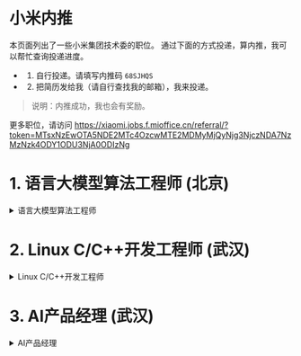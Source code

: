 # 小米内推

本页面列出了一些小米集团技术委的职位。
通过下面的方式投递，算内推，我可以帮忙查询投递进度。

  - 1. 自行投递。请填写内推码 `68SJHQS`
  - 2.  把简历发给我（请自行查找我的邮箱），我来投递。

> 说明：内推成功，我也会有奖励。

更多职位，请访问
<https://xiaomi.jobs.f.mioffice.cn/referral/?token=MTsxNzEwOTA5NDE2MTc4OzcwMTE2MDMyMjQyNjg3NjczNDA7NzMzNzk4ODY1ODU3NjA0ODIzNg>

# 1. 语言大模型算法工程师 (北京)

<details>
  <summary>语言大模型算法工程师</summary>

## 职位描述

工作内容：从事语言大模型技术的研发和应用，包括但不限于：

  1. 负责基座模型预训练、指令微调训练和强化学习
  2. 负责模型结构和训练策略的优化，提升训练效率和推理效率
  3. 协同跨团队技术和业务同学共同达成技术和业务目标
  4. 跟进最新的学术进展，及时掌握大模型的前沿技术

## 职位要求

  1. 计算机相关专业获得硕士学位， 博士优先， 发表过大模型相关研究AI顶会论文优先；
  2. 对NLP主流大模型如GPT3/chatGPT/T5/PaLM/LLaMA/GLM等的原理和差异有深入的理解；
  3. 熟练掌握主流深度学习框架pytorch/tensorflow，大模型训练框架Megatron-LM/Deepspeed等多机多卡方案，有百亿/千亿NLP大模型训练调优经验优先；
  4. 有良好的代码开发能力，有开源项目开发经验优先。

|投递链接|二维码|
|---|---|
|[点此](https://xiaomi.jobs.f.mioffice.cn/referral/position/detail/?token=MTsxNzEwOTA4NzEwMTA5OzcwMTE2MDMyMjQyNjg3NjczNDA7NzI2ODUzODQ3MzI4NzA3MzkwMA)|![](./pic/job-1.png)|

</details>

# 2. Linux C/C++开发工程师 (武汉)


<details>
  <summary>Linux C/C++开发工程师</summary>

## 职位描述

  1. 负责多模态大模型跨平台的部署和优化，支持模型在相机相册和AIOT设备中的优化和集成落地。
  2. 负责智能车和机器人系统开发，包括视觉导航、系统控制、消息中间件

## 职位要求

  1. 本科及以上学历，计算机软件、电子信息、通信等相关专业；
  2. 熟练掌握C/C++，具备扎实的数据结构理论基础，有一定的算法分析和设计能力，有良好的编程习惯；
  3. 掌握Linux环境，熟悉操作系统，了解进程线程及内存管理等，了解C++软件开发流程，熟悉shell、python等脚本编程；
  4. 扎实的计算机基础，具备优秀的学习能力和逻辑思维能力，善于分析问题和解决问题；有良好的沟通和团队协作能力；
  5. 有以下相关经验优先：
    1) 熟悉C++11及以上特性；
    2) 熟悉一项或多项优化技术，如ARM neon、SSE/AVX、OpenCL或CUDA、HVX等；
    3) 有图像处理，AI模型部署相关经验。
    4) 有Android相关开发经验

|投递链接|二维码|
|---|---|
|[点此](https://xiaomi.jobs.f.mioffice.cn/referral/m/position/detail/?token=MTsxNzEwOTA5MTc5NjQyOzcwMTE2MDMyMjQyNjg3NjczNDA7NzMxMjM4MDI4Mzg4OTUwMDI2OQ)|![](./pic/job-2.png)|

</details>

# 3. AI产品经理 (武汉)

<details>
  <summary>AI产品经理</summary>

## 职位描述

  1. 负责AI+新零售产品的规划，包括：销量预测、智能分货、智能选品、智能选址等产品设计，并确保产品落地，支持公司业务目标的达成；
  2. 独立完成产品调研、设计，协调业务部门，完成项目的落地，并通过效果分析，推动产品的优化；
  3. 与技术团队密切配合，推进产品开发迭代，设计算法模型优化的配合策略，实现产品目标；
  4. 结合业务场景的数据分析，为业务提供可行性建议，指导业务动作。

## 职位要求

  1. 本科及以上学历，计算机、统计学、数学、经济学、传播学等相关专业，了解算法特性，理解零售行业问题；
  2. 3年以上大数据、算法产品相关工作经历，有电商、零售产品经验优先；
  3. 良好的逻辑思维、业务理解能力和快速学习能力，能够独立负责完整的项目；
  4. 较强的跨部门沟通及协调能力，系统化的产品思维，较强的提炼和写作能力；
  5. 具备主人翁意识，对待工作有激情，工作踏实认真，抗压能力强。

|投递链接|二维码|
|---|---|
|[点此](https://xiaomi.jobs.f.mioffice.cn/referral/m/position/detail/?token=MTsxNzEwOTA5NDE2MTc4OzcwMTE2MDMyMjQyNjg3NjczNDA7NzMzNzk4ODY1ODU3NjA0ODIzNg)|![](./pic/job-3.png)|

</details>
